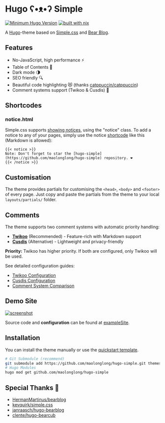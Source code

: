 # Hugo ʕ•ᴥ•ʔ Simple

[![Minimum Hugo Version](https://img.shields.io/static/v1?label=min-HUGO-version&message=>=v0.146.0&color=blue&logo=hugo)](https://github.com/gohugoio/hugo/releases/tag/v0.146.0)
[![built with nix](https://builtwithnix.org/badge.svg)](https://builtwithnix.org)

A [Hugo](https://gohugo.io/)-theme based on [Simple.css](https://simplecss.org/) and [Bear Blog](https://bearblog.dev).

## Features

- No-JavaScript, high performance ⚡
- Table of Contents 📌
- Dark mode 🌗
- SEO friendly 🔍
- Beautiful code highlighting 😻 (thanks [catppuccin/catppuccin](https://github.com/catppuccin/catppuccin))
- Comment systems support (Twikoo & Cusdis) 💬

## Shortcodes

### notice.html

Simple.css supports [showing notices](https://test.simplecss.org/#classes), using the "notice" class. To add a notice to any of your pages, simply use the notice [shortcode](https://gohugo.io/content-management/shortcodes/) like this (Markdown is allowed):

```
{{< notice >}}
Note: Don't forget to star the [hugo-simple](https://github.com/maolonglong/hugo-simple) repository. ❤️
{{< /notice >}}
```

## Customisation

The theme provides partials for customising the `<head>`, `<body>` and `<footer>` of every page. Just copy and paste the partials from the theme to your local `layouts/partials/` folder.

## Comments

The theme supports two comment systems with automatic priority handling:

- **[Twikoo](https://twikoo.js.org)** (Recommended) - Feature-rich with Markdown support
- **[Cusdis](https://cusdis.com)** (Alternative) - Lightweight and privacy-friendly

**Priority:** Twikoo has higher priority. If both are configured, only Twikoo will be used.

See detailed configuration guides:
- [Twikoo Configuration](TWIKOO.md)
- [Cusdis Configuration](CUSDIS.md)
- [Comment System Comparison](COMMENTS.md)

## Demo Site

[![screenshot](https://raw.githubusercontent.com/maolonglong/hugo-simple/main/images/tn.png)](https://maolonglong.github.io/hugo-simple/)

Source code and **configuration** can be found at [exampleSite](https://github.com/maolonglong/hugo-simple/tree/main/exampleSite).

## Installation

You can install the theme manually or use the [quickstart template](https://github.com/maolonglong/hugo-simple-starter).

```bash
# Git Submodule (recommend)
git submodule add https://github.com/maolonglong/hugo-simple.git themes/hugo-simple
# Hugo Modules
hugo mod get github.com/maolonglong/hugo-simple
```

## Special Thanks 🎁

- [HermanMartinus/bearblog](https://github.com/HermanMartinus/bearblog)
- [kevquirk/simple.css](https://github.com/kevquirk/simple.css)
- [janraasch/hugo-bearblog](https://github.com/janraasch/hugo-bearblog)
- [clente/hugo-bearcub](https://github.com/clente/hugo-bearcub)
